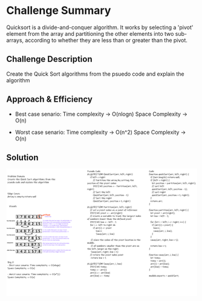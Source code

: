 # Challenge Summary

Quicksort is a divide-and-conquer algorithm. It works by selecting a 'pivot' element from the array and partitioning the other elements into two sub-arrays, according to whether they are less than or greater than the pivot.

## Challenge Description

Create the Quick Sort algorithms from the psuedo code and explain the algorithm

## Approach & Efficiency

- Best case senario: Time complexity -> O(nlogn) Space Complexity -> O(n)

- Worst case senario: Time complexity -> O(n^2) Space Complexity -> O(n)

## Solution

![quick-sort](../../assets/quickSort-whiteboard.png)
